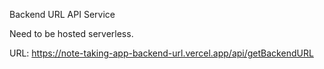 Backend URL API Service

Need to be hosted serverless.

URL: https://note-taking-app-backend-url.vercel.app/api/getBackendURL